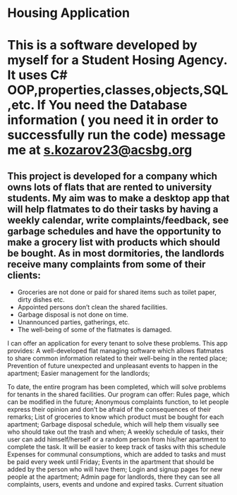 # Housing Application

# This is a software developed by myself for a Student Hosing Agency. It uses C# OOP,properties,classes,objects,SQL,etc. If You need the Database information ( you need it in order to successfully run the code) message me at s.kozarov23@acsbg.org

## This project is developed for a company which owns lots of flats that are rented to university students. My aim was to make a desktop app that will help flatmates to do their tasks by having a weekly calendar, write complaints/feedback, see garbage schedules and have the opportunity to make a grocery list with products which should be bought. As in most dormitories, the landlords receive many complaints from some of their clients:
- Groceries are not done or paid for shared items such as toilet paper, dirty dishes etc.
- Appointed persons don’t clean the shared facilities.
- Garbage disposal is not done on time.
- Unannounced parties, gatherings, etc.
- The well-being of some of the flatmates is damaged.

I can offer an application for every tenant to solve these problems. This app provides:
A well-developed flat managing software which allows flatmates to share common information related to their well-being in the rented place;
Prevention of future unexpected and unpleasant events to happen in the apartment;
Easier management for the landlords;


To date, the entire program has been completed, which will solve problems for tenants in the shared facilities. Our program can offer:
Rules page, which can be modified in the future;
Anonymous complaints function, to let people express their opinion and don’t be afraid of the consequences of their remarks;
List of groceries to know which product must be bought for each apartment;
Garbage disposal schedule, which will help them visually see who should take out the trash and when;
A weekly schedule of tasks, their user can add himself/herself or a random person from his/her apartment to complete the task. It will be easier to keep track of tasks with this schedule
Expenses for communal consumptions, which are added to tasks and must be paid every week until Friday;
Events in the apartment that should be added by the person who will have them;
Login and signup pages for new people at the apartment;
Admin page for landlords, there they can see all complaints, users, events and undone and expired tasks.
Current situation
